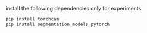 install the following dependencies only for experiments

```sh
pip install torchcam
pip install segmentation_models_pytorch
```